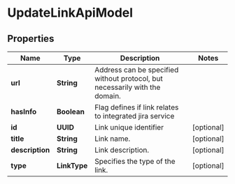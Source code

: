 

# UpdateLinkApiModel


## Properties

| Name | Type | Description | Notes |
|------------ | ------------- | ------------- | -------------|
|**url** | **String** | Address can be specified without protocol, but necessarily with the domain. |  |
|**hasInfo** | **Boolean** | Flag defines if link relates to integrated jira service |  |
|**id** | **UUID** | Link unique identifier |  [optional] |
|**title** | **String** | Link name. |  [optional] |
|**description** | **String** | Link description. |  [optional] |
|**type** | **LinkType** | Specifies the type of the link. |  [optional] |



